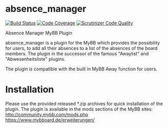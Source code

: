 absence_manager
============

[![Build Status](https://travis-ci.org/JanMalte/mybb_absence_manager.svg?branch=develop)](https://travis-ci.org/JanMalte/mybb_absence_manager)
[![Code Coverage](https://scrutinizer-ci.com/g/JanMalte/mybb_absence_manager/badges/coverage.png?b=develop)](https://scrutinizer-ci.com/g/JanMalte/mybb_absence_manager/?branch=develop)
[![Scrutinizer Code Quality](https://scrutinizer-ci.com/g/JanMalte/mybb_absence_manager/badges/quality-score.png?b=develop)](https://scrutinizer-ci.com/g/JanMalte/mybb_absence_manager/?branch=develop)

Absence Manager MyBB Plugin

absence_manager is a plugin for the MyBB which provides the possibility for users,
to add all their absences to a list of the absences of the board members.
The plugin in the successor of the famous "Awaylist" and "Abwesenheitsliste" plugins.

The plugin is compatible with the built in MyBB Away function for users.


Installation
============

Please use the provided released *.zip archives for quick installation of the plugin.
The plugin is available in the mods sections of the MyBB sites:
http://community.mybb.com/mods.php
https://www.mybboard.de/erweiterungen/
